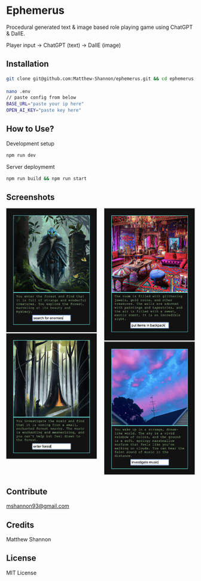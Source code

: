 # Ephemerus

Procedural generated text & image based role playing game using ChatGPT & DallE.

Player input -> ChatGPT (text) -> DallE (image)

## Installation
```bash
git clone git@github.com:Matthew-Shannon/ephemerus.git && cd ephemerus && npm install

nano .env 
// paste config from below
BASE_URL="paste your ip here"
OPEN_AI_KEY="paste key here"
```

## How to Use?
Development setup
```bash
npm run dev
``` 
Server deploymemt
```bash
npm run build && npm run start
```

## Screenshots




<div style="display:flex">
     <div style="flex:1;padding-right:10px;">
           <img src="images/sampleB.png" width="500">
          <img src="images/sampleA.png" width="500">
     </div>
     <div style="flex:1;padding-left:10px;">
          <img src="images/sampleC.png" width="500">
          <img src="images/sampleD.png" width="500">
     </div>
</div>

## Contribute
mshannon93@gmail.com

## Credits
Matthew Shannon

## License
MIT License
